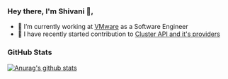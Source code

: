 ### Hey there, I'm Shivani 👋, 

- 🔭 I’m currently working at [VMware](https://tanzu.vmware.com/) as a Software Engineer
- 👯 I have recently started contribution to [Cluster API and it's providers](https://github.com/kubernetes-sigs/cluster-api)

<!--START_SECTION:activity-->

### GitHub Stats

[![Anurag's github stats](https://github-readme-stats.vercel.app/api?username=shivi28&count_private=true&show_icons=true)](https://github.com/anuraghazra/github-readme-stats)
